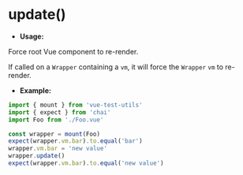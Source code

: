 # update()

- **Usage:**

Force root Vue component to re-render. 

If called on a `Wrapper` containing a `vm`, it will force the `Wrapper` `vm` to re-render.

- **Example:**

```js
import { mount } from 'vue-test-utils'
import { expect } from 'chai'
import Foo from './Foo.vue'

const wrapper = mount(Foo)
expect(wrapper.vm.bar).to.equal('bar')
wrapper.vm.bar = 'new value'
wrapper.update()
expect(wrapper.vm.bar).to.equal('new value')
```